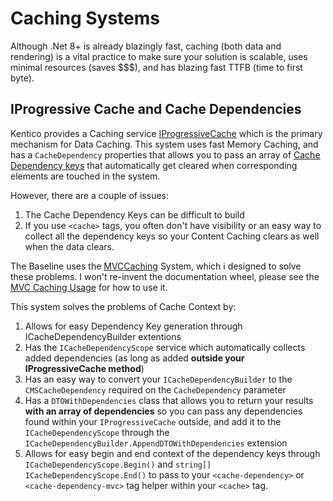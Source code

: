 # Caching Systems

Although .Net 8+ is already blazingly fast, caching (both data and rendering) is a vital practice to make sure your solution is scalable, uses minimal resources (saves $$$), and has blazing fast TTFB (time to first byte).

## IProgressive Cache and Cache Dependencies

Kentico provides a Caching service [IProgressiveCache](https://docs.kentico.com/developers-and-admins/development/caching/data-caching) which is the primary mechanism for Data Caching.  This system uses fast Memory Caching, and has a `CacheDependency` properties that allows you to pass an array of [Cache Dependency keys](https://docs.kentico.com/developers-and-admins/development/caching/cache-dependencies) that automatically get cleared when corresponding elements are touched in the system.

However, there are a couple of issues:

1. The Cache Dependency Keys can be difficult to build
2. If you use `<cache>` tags, you often don't have visibility or an easy way to collect all the dependency keys so your Content Caching clears as well when the data clears.

The Baseline uses the [MVCCaching](https://github.com/KenticoDevTrev/MVCCaching) System, which i designed to solve these problems.  I won't re-invent the documentation wheel, please see the [MVC Caching Usage](https://github.com/KenticoDevTrev/MVCCaching/blob/master/README.md#usage) for how to use it. 

This system solves the problems of Cache Context by:

1. Allows for easy Dependency Key generation through ICacheDependencyBuilder extentions
2. Has the `ICacheDependencyScope` service which automatically collects added dependencies (as long as added **outside your IProgressiveCache method**)
3. Has an easy way to convert your `ICacheDependencyBuilder` to the `CMSCacheDependency` required on the `CacheDependency` parameter
4. Has a `DTOWithDependencies` class that allows you to return your results **with an array of dependencies** so you can pass any dependencies found within your `IProgressiveCache` outside, and add it to the `ICacheDependencyScope` through the `ICacheDependencyBuilder.AppendDTOWithDependencies` extension
5. Allows for easy begin and end context of the dependency keys through `ICacheDependencyScope.Begin()` and `string[] ICacheDependencyScope.End()` to pass to your `<cache-dependency>` or `<cache-dependency-mvc>` tag helper within your `<cache>` tag.